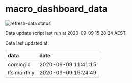 
<!-- README.md is generated from README.Rmd. Please edit that file -->

# macro\_dashboard\_data

<!-- badges: start -->

![refresh-data
status](https://github.com/MattCowgill/macro_dashboard_data/workflows/refresh-data/badge.svg)

<!-- badges: end -->

Data update script last run at 2020-09-09 15:28:24 AEST.

Data last updated at:

| data        | date                |
| :---------- | :------------------ |
| corelogic   | 2020-09-09 11:41:15 |
| lfs monthly | 2020-09-09 15:24:49 |

